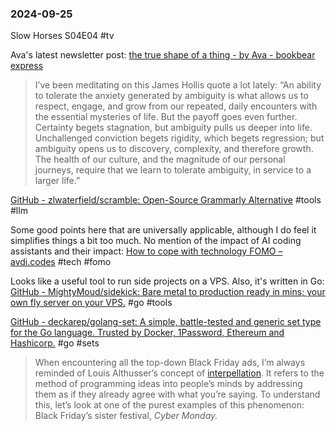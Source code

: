 ### 2024-09-25

Slow Horses S04E04 #tv 

Ava's latest newsletter post: [the true shape of a thing - by Ava - bookbear express](https://www.avabear.xyz/p/the-true-shape-of-a-thing)

> I’ve been meditating on this James Hollis quote a lot lately: “An ability to tolerate the anxiety generated by ambiguity is what allows us to respect, engage, and grow from our repeated, daily encounters with the essential mysteries of life. But the payoff goes even further. Certainty begets stagnation, but ambiguity pulls us deeper into life. Unchallenged conviction begets rigidity, which begets regression; but ambiguity opens us to discovery, complexity, and therefore growth. The health of our culture, and the magnitude of our personal journeys, require that we learn to tolerate ambiguity, in service to a larger life.”

[GitHub - zlwaterfield/scramble: Open-Source Grammarly Alternative](https://github.com/zlwaterfield/scramble) #tools #llm 

Some good points here that are universally applicable, although I do feel it simplifies things a bit too much. No mention of the impact of AI coding assistants and their impact: [How to cope with technology FOMO – avdi.codes](https://avdi.codes/how-to-cope-with-technology-fomo/) #tech #fomo 

Looks like a useful tool to run side projects on a VPS. Also, it's written in Go: [GitHub - MightyMoud/sidekick: Bare metal to production ready in mins; your own fly server on your VPS.](https://github.com/MightyMoud/sidekick) #go #tools 

[GitHub - deckarep/golang-set: A simple, battle-tested and generic set type for the Go language. Trusted by Docker, 1Password, Ethereum and Hashicorp.](https://github.com/deckarep/golang-set) #go #sets

> When encountering all the top-down Black Friday ads, I’m always reminded of Louis Althusser’s concept of [interpellation](https://en.wikipedia.org/wiki/Interpellation_(philosophy)). It refers to the method of programming ideas into people’s minds by addressing them as if they already agree with what you’re saying. To understand this, let’s look at one of the purest examples of this phenomenon: Black Friday’s sister festival, _Cyber Monday._